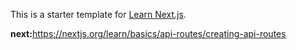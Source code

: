 This is a starter template for [Learn Next.js](https://nextjs.org/learn).

<b>next:</b>https://nextjs.org/learn/basics/api-routes/creating-api-routes
